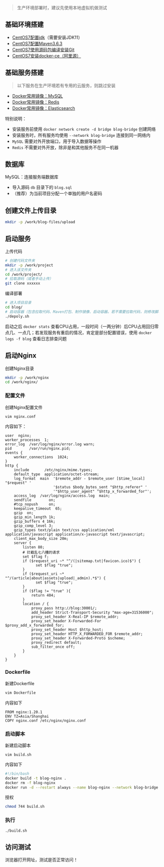 > 生产环境部署时，建议先使用本地虚拟机做测试

## 基础环境搭建

- [CentOS7配置jdk](https://maxqiu.com/article/detail/4)（需要安装JDK11）
- [CentOS7配置Maven3.6.3](https://maxqiu.com/article/detail/6)
- [CentOS7使用源码包编译安装Git](https://maxqiu.com/article/detail/104)
- [CentOS7安装docker-ce（阿里源）](https://maxqiu.com/article/detail/24)

## 基础服务搭建

> 以下服务在生产环境若有专用的云服务，则跳过安装

- [Docker常用镜像：MySQL](https://maxqiu.com/article/detail/32)
- [Docker常用镜像：Redis](https://maxqiu.com/article/detail/51)
- [Docker常用镜像：Elasticsearch](https://maxqiu.com/article/detail/54)

特别说明：

- 安装服务前使用 `docker network create -d bridge blog-bridge` 创建网络
- 安装服务时，所有服务均使用 `--network blog-bridge` 连接到同一网络内
- `MySQL` 需要对外开放端口，用于导入数据等操作
- `Redis` 不需要对外开放，除非是和其他服务不在同一机器

## 数据库

MySQL：连接服务端数据库

- 导入源码 `db` 目录下的 `blog.sql`
- （推荐）为当前项目分配一个单独的用户名密码

## 创建文件上传目录

```bash
mkdir -p /work/blog-files/upload
```

## 启动服务

上传代码

```bash
# 创建代码文件夹
mkdir -p /work/project
# 进入该文件夹
cd /work/project/
# 拉取源码（或者手动上传）
git clone xxxxxx
```

编译部署

```bash
# 进入项目目录
cd blog/
# 启动容器（包含拉取代码、Maven打包、制作镜像、启动容器。若不需要拉取代码，则修改脚本注释掉）
./depoly.sh
```

启动之后 `docker stats` 查看CPU占用，一段时间（一两分钟）后CPU占用回归零点几、一点几；若发现服务有重启的情况，肯定是部分配置错误，使用 `docker logs -f blog`
查看日志排查问题

## 启动Nginx

创建Nginx目录

```bash
mkdir -p /work/nginx
cd /work/nginx/
```

### 配置文件

创建Nginx配置文件

```bash
vim nginx.conf
```

内容如下：

```
user  nginx;
worker_processes  1;
error_log  /var/log/nginx/error.log warn;
pid        /var/run/nginx.pid;
events {
    worker_connections  1024;
}
http {
    include       /etc/nginx/mime.types;
    default_type  application/octet-stream;
    log_format  main  '$remote_addr - $remote_user [$time_local] "$request" '
                      '$status $body_bytes_sent "$http_referer" '
                      '"$http_user_agent" "$http_x_forwarded_for"';
    access_log  /var/log/nginx/access.log  main;
    sendfile        on;
    #tcp_nopush     on;
    keepalive_timeout  65;
    gzip  on;
    gzip_min_length 1k;
    gzip_buffers 4 16k;
    gzip_comp_level 3;
    gzip_types text/plain text/css application/xml application/javascript application/x-javascript text/javascript;
    client_max_body_size 20m;
    server {
        listen 80;
        # 拦截乱七八糟的请求
        set $flag f;
        if ($request_uri ~* "^/(|sitemap.txt|favicon.ico)$") {
              set $flag "true";
        }
        if ($request_uri ~* "^/(article|about|assets|upload|_admin).*$") {
              set $flag "true";
        }
        if ($flag != "true" ){
            return 404;
        }
        location / {
            proxy_pass http://blog:30001/;
            add_header Strict-Transport-Security "max-age=31536000";
            proxy_set_header X-Real-IP $remote_addr;
            proxy_set_header X-Forwarded-For $proxy_add_x_forwarded_for;
            proxy_set_header Host $http_host;
            proxy_set_header HTTP_X_FORWARDED_FOR $remote_addr;
            proxy_set_header X-Forwarded-Proto $scheme;
            proxy_redirect default;
            sub_filter_once off;
        }
    }
}
```

### Dockerfile

新建Dockerfile

```bash
vim Dockerfile
```

内容如下

```
FROM nginx:1.20.1
ENV TZ=Asia/Shanghai
COPY nginx.conf /etc/nginx/nginx.conf
```

### 启动脚本

新建启动脚本

```
vim build.sh 
```

内容如下

```bash
#!/bin/bash
docker build -t blog-nginx .
docker rm -f blog-nginx
docker run -d --restart always --name blog-nginx --network blog-bridge -p 80:80 -p 443:443 blog-nginx:latest
```

授权

```bash
chmod 744 build.sh
```

### 执行

```bash
./build.sh 
```

## 访问测试

浏览器打开网址，测试是否正常访问！
